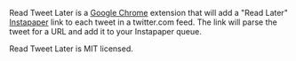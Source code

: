 Read Tweet Later is a [Google Chrome][chrome] extension that will add a "Read
Later" [Instapaper][instapaper] link to each tweet in a twitter.com feed. The
link will parse the tweet for a URL and add it to your Instapaper queue.

[chrome]: http://www.google.com/chrome
[instapaper]: http://www.instapaper.com/

Read Tweet Later is MIT licensed.